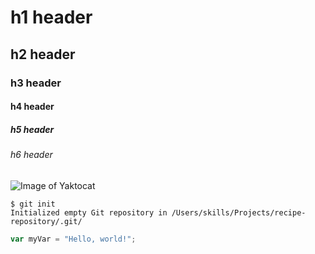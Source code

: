 # h1 header
## h2 header
### h3 header
#### h4 header
##### h5 header
###### h6 header
![Image of Yaktocat](https://octodex.github.com/images/yaktocat.png)
```
$ git init
Initialized empty Git repository in /Users/skills/Projects/recipe-repository/.git/
```
``` javascript
var myVar = "Hello, world!";
```
